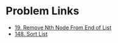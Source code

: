 # Problem Links

- [19. Remove Nth Node From End of List](https://leetcode.com/problems/remove-nth-node-from-end-of-list/description)
- [148. Sort List](https://leetcode.com/problems/sort-list/description)
